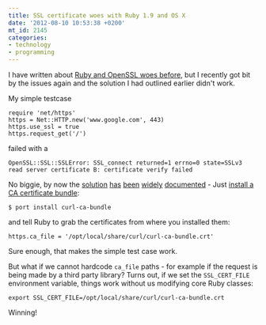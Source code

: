 ```yaml
---
title: SSL certificate woes with Ruby 1.9 and OS X
date: '2012-08-10 10:53:38 +0200'
mt_id: 2145
categories:
- technology
- programming
---
```

I have written about [Ruby and OpenSSL woes before](http://mentalized.net/journal/2012/01/02/ruby_ssl_certificate_verification_errors/), but I recently got bit by the issues again and the solution I had outlined earlier didn't work.


<!--more-->

My simple testcase

    require 'net/https'
    https = Net::HTTP.new('www.google.com', 443)
    https.use_ssl = true
    https.request_get('/')

failed with a

    OpenSSL::SSL::SSLError: SSL_connect returned=1 errno=0 state=SSLv3 read server certificate B: certificate verify failed

No biggie, by now the [solution](http://www.openlygeek.com/programming-2/the-best-way-to-handle-openssl-certificate-verify-failed-errors/) [has](http://blog.kabisa.nl/2009/12/04/ruby-and-ssl-certificate-validation/) [been](http://notetoself.vrensk.com/2008/09/verified-https-in-ruby/) [widely](http://stackoverflow.com/questions/5711190/how-to-get-rid-of-opensslsslsslerror) [documented](http://martinottenwaelter.fr/2010/12/ruby19-and-the-ssl-error/) - Just [install a CA certificate bundle](http://mentalized.net/journal/2012/01/02/ruby_ssl_certificate_verification_errors/):

    $ port install curl-ca-bundle

and tell Ruby to grab the certificates from where you installed them:

    https.ca_file = '/opt/local/share/curl/curl-ca-bundle.crt'

Sure enough, that makes the simple test case work.

But what if we cannot hardcode `ca_file` paths - for example if the request is being made by a third party library? Turns out, if we set the `SSL_CERT_FILE` environment variable, things work without us modifying core Ruby classes:

    export SSL_CERT_FILE=/opt/local/share/curl/curl-ca-bundle.crt

Winning!
